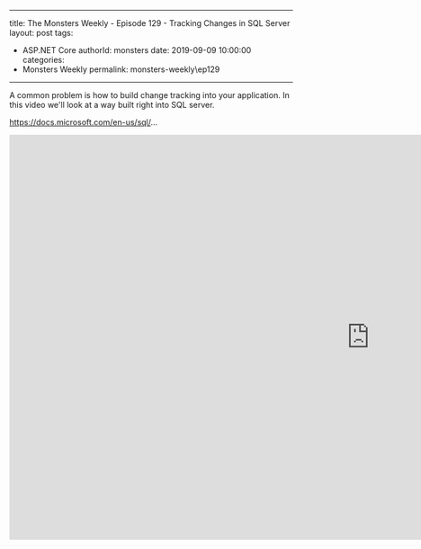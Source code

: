 
---
title: The Monsters Weekly - Episode 129 -  Tracking Changes in SQL Server
layout: post
tags: 
  - ASP.NET Core
authorId: monsters
date: 2019-09-09 10:00:00
categories:
  - Monsters Weekly
permalink: monsters-weekly\ep129
---

A common problem is how to build change tracking into your application. In this video we'll look at a way built right into SQL server. 

https://docs.microsoft.com/en-us/sql/...


<iframe width="1280" height="720" src="https://www.youtube.com/embed/dVXXC-xL3Dc" frameborder="0" allow="accelerometer; autoplay; encrypted-media; gyroscope; picture-in-picture" allowfullscreen></iframe>

